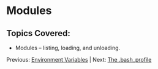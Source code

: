 # Modules

## Topics Covered:

 * Modules – listing, loading, and unloading.


Previous: [Environment Variables](intro_to_hpc_02.md) | Next: [The .bash_profile](intro_to_hpc_04.md)


